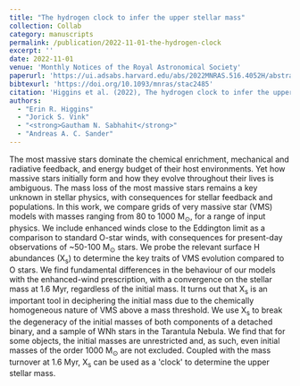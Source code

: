 ```yaml
---
title: "The hydrogen clock to infer the upper stellar mass"
collection: Collab
category: manuscripts
permalink: /publication/2022-11-01-the-hydrogen-clock
excerpt: ''
date: 2022-11-01
venue: 'Monthly Notices of the Royal Astronomical Society'
paperurl: 'https://ui.adsabs.harvard.edu/abs/2022MNRAS.516.4052H/abstract'
bibtexurl: 'https://doi.org/10.1093/mnras/stac2485'
citation: 'Higgins et al. (2022), The hydrogen clock to infer the upper stellar mass, MNRAS'
authors:
  - "Erin R. Higgins"
  - "Jorick S. Vink"
  - "<strong>Gautham N. Sabhahit</strong>"
  - "Andreas A. C. Sander"
---
```

The most massive stars dominate the chemical enrichment, mechanical and radiative feedback, and energy budget of their host environments. Yet how massive stars initially form and how they evolve throughout their lives is ambiguous. The mass loss of the most massive stars remains a key unknown in stellar physics, with consequences for stellar feedback and populations. In this work, we compare grids of very massive star (VMS) models with masses ranging from 80 to 1000 M<SUB>⊙</SUB>, for a range of input physics. We include enhanced winds close to the Eddington limit as a comparison to standard O-star winds, with consequences for present-day observations of ~50-100 M<SUB>⊙</SUB> stars. We probe the relevant surface H abundances (X<SUB>s</SUB>) to determine the key traits of VMS evolution compared to O stars. We find fundamental differences in the behaviour of our models with the enhanced-wind prescription, with a convergence on the stellar mass at 1.6 Myr, regardless of the initial mass. It turns out that X<SUB>s</SUB> is an important tool in deciphering the initial mass due to the chemically homogeneous nature of VMS above a mass threshold. We use X<SUB>s</SUB> to break the degeneracy of the initial masses of both components of a detached binary, and a sample of WNh stars in the Tarantula Nebula. We find that for some objects, the initial masses are unrestricted and, as such, even initial masses of the order 1000 M<SUB>⊙</SUB> are not excluded. Coupled with the mass turnover at 1.6 Myr, X<SUB>s</SUB> can be used as a 'clock' to determine the upper stellar mass.
